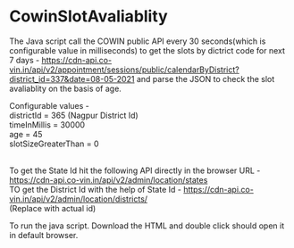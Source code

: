 # CowinSlotAvaliablity

The Java script call the COWIN public API every 30 seconds(which is configurable value in milliseconds) to get the slots by dictrict code for next 7 days - https://cdn-api.co-vin.in/api/v2/appointment/sessions/public/calendarByDistrict?district_id=337&date=08-05-2021 and parse the JSON to check the slot avaliablity on the basis of age.

Configurable values - </br>
districtId = 365 (Nagpur District Id)</br>
timeInMillis = 30000 </br>
age = 45 </br>
slotSizeGreaterThan = 0 </br></br>

To get the State Id hit the following API directly in the browser URL - https://cdn-api.co-vin.in/api/v2/admin/location/states</br>
TO get the District Id with the help of State Id - https://cdn-api.co-vin.in/api/v2/admin/location/districts/<State-Id></br>
(Replace <State-Id> with actual id)
  
To run the java script. Download the HTML and double click should open it in default browser.
